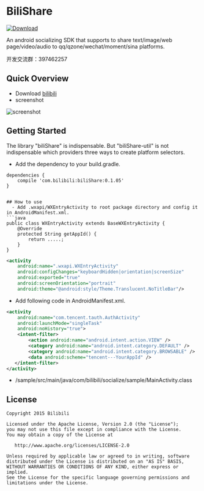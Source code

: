 # BiliShare
[ ![Download](https://api.bintray.com/packages/jungerr/maven/biliShare/images/download.svg)](https://bintray.com/jungerr/maven/biliShare/_latestVersion)

An android socializing SDK that supports to share text/image/web page/video/audio to qq/qzone/wechat/moment/sina platforms.

开发交流群：397462257
## Quick Overview
 - Download [bilibili][1]
 - screenshot 
 
 ![screenshot][2]
 
## Getting Started
The library "biliShare" is indispensable. But "biliShare-util" is not indispensable which  providers three ways to create platform selectors.
 - Add the dependency to your build.gradle.
```
dependencies {
    compile 'com.bilibili:biliShare:0.1.05'
}
```

```

## How to use
  - Add .wxapi/WXEntryActivity to root package directory and config it in AndroidManifest.xml.
```java
public class WXEntryActivity extends BaseWXEntryActivity {
    @Override
    protected String getAppId() {
        return .....;
    }
}
```
```xml
<activity
    android:name=".wxapi.WXEntryActivity"
    android:configChanges="keyboardHidden|orientation|screenSize"
    android:exported="true"
    android:screenOrientation="portrait"
    android:theme="@android:style/Theme.Translucent.NoTitleBar"/>
```
- Add following code in AndroidManifest.xml.
```xml
<activity
    android:name="com.tencent.tauth.AuthActivity"
    android:launchMode="singleTask"
    android:noHistory="true">
    <intent-filter>
        <action android:name="android.intent.action.VIEW" />
        <category android:name="android.intent.category.DEFAULT" />
        <category android:name="android.intent.category.BROWSABLE" />
        <data android:scheme="tencent---YourAppId" />
   </intent-filter>
</activity>
```
 - /sample/src/main/java/com/bilibili/socialize/sample/MainActivity.class

License
---

    Copyright 2015 Bilibili

    Licensed under the Apache License, Version 2.0 (the "License");
    you may not use this file except in compliance with the License.
    You may obtain a copy of the License at

       http://www.apache.org/licenses/LICENSE-2.0

    Unless required by applicable law or agreed to in writing, software
    distributed under the License is distributed on an "AS IS" BASIS,
    WITHOUT WARRANTIES OR CONDITIONS OF ANY KIND, either express or implied.
    See the License for the specific language governing permissions and
    limitations under the License.


  [1]: http://wsdownload.hdslb.net/app/BiliPlayer3.apk
  [2]: http://7qnau5.com1.z0.glb.clouddn.com/Screenshot_2016-04-26-00-13-35.png?imageView2/1/w/360/h/640

